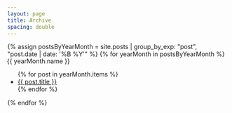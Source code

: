 ```yaml
---
layout: page
title: Archive
spacing: double
---
```

<body>
{% assign postsByYearMonth = site.posts | group_by_exp: "post", "post.date | date: '%B %Y'" %}
{% for yearMonth in postsByYearMonth %}
  <!-- {{ yearMonth.name }} -->
<p style="margin: -1px;">{{ yearMonth.name }}</p>
  <ul>
    {% for post in yearMonth.items %}
      <li><a href="{{ post.url | relative_url }}">{{ post.title }}</a>
      </li>
    {% endfor %}</ul>

{% endfor %}

</body>
